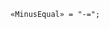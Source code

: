 <!-- This file is generated automatically by infrastructure scripts. Please don't edit by hand. -->

```{ .ebnf .slang-ebnf #MinusEqual }
«MinusEqual» = "-=";
```
